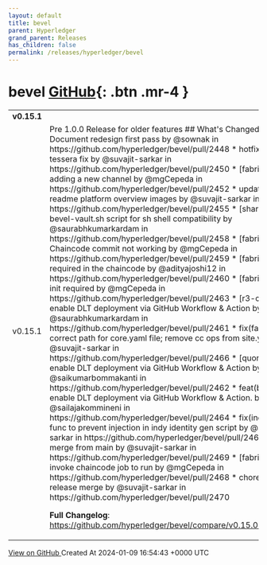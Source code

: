 ```yaml
---
layout: default
title: bevel
parent: Hyperledger
grand_parent: Releases
has_children: false
permalink: /releases/hyperledger/bevel
---
```


# bevel <span class="fs-3 right-align">[GitHub](https://github.com/hyperledger/bevel){: .btn .mr-4 }</span>


<div>
    <table>
        <tr>
            <td colspan="2">
                <b>
                    v0.15.1
                </b>
            </td>
        </tr>
        <tr>
            <td>
                <span class="chip">
                    v0.15.1
                </span>
            </td>
            <td>
                Pre 1.0.0 Release for older features
## What's Changed
* [chore] Document redesign first pass by @sownak in https://github.com/hyperledger/bevel/pull/2448
* hotfix: quorum tessera fix by @suvajit-sarkar in https://github.com/hyperledger/bevel/pull/2450
* [fabric] Update adding a new channel by @mgCepeda in https://github.com/hyperledger/bevel/pull/2452
* updated repo readme platform overview images by @suvajit-sarkar in https://github.com/hyperledger/bevel/pull/2455
* [shared] update bevel-vault.sh script for sh shell compatibility by @saurabhkumarkardam in https://github.com/hyperledger/bevel/pull/2458
* [fabric] Chaincode commit not working by @mgCepeda in https://github.com/hyperledger/bevel/pull/2459
* [fabric] init required in the chaincode by @adityajoshi12 in https://github.com/hyperledger/bevel/pull/2460
* [fabric] Hotfix init required by @mgCepeda in https://github.com/hyperledger/bevel/pull/2463
* [r3-corda-ent] enable DLT deployment via GitHub Workflow & Action by @saurabhkumarkardam in https://github.com/hyperledger/bevel/pull/2461
* fix(fabric): correct path for core.yaml file; remove cc ops from site.yaml by @suvajit-sarkar in https://github.com/hyperledger/bevel/pull/2466
* [quorum] enable DLT deployment via GitHub Workflow & Action by @saikumarbommakanti in https://github.com/hyperledger/bevel/pull/2462
* feat(besu): enable DLT deployment via GitHub Workflow & Action. by @sailajakommineni in https://github.com/hyperledger/bevel/pull/2464
* fix(indy): add func to prevent injection in indy identity gen script by @suvajit-sarkar in https://github.com/hyperledger/bevel/pull/2467
* chore: merge from main by @suvajit-sarkar in https://github.com/hyperledger/bevel/pull/2469
* [fabric] Allow invoke chaincode job to run by @mgCepeda in https://github.com/hyperledger/bevel/pull/2468
* chore: pre-release merge  by @suvajit-sarkar in https://github.com/hyperledger/bevel/pull/2470


**Full Changelog**: https://github.com/hyperledger/bevel/compare/v0.15.0.0...v0.15.1
            </td>
        </tr>
    </table>
    <a href="https://github.com/hyperledger/bevel/releases/tag/v0.15.1" class=".btn">
        View on GitHub
    </a>
    <span class="right-align">
        Created At 2024-01-09 16:54:43 +0000 UTC
    </span>
</div>

